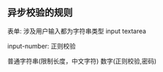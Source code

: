 ## 异步校验的规则

表单:
涉及用户输入都为字符串类型
input textarea

input-number: 正则校验

普通字符串(限制长度，中文字符)
数字(正则校验,密码)

```js

```
